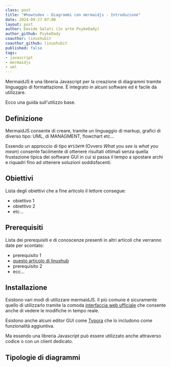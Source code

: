 ```yaml
---
class: post
title: "#howtodev - Diagrammi con mermaidjs - Introduzione"
date: 2024-09-27 07:00
layout: post
author: Davide Galati (in arte PsykeDady)
author_github: PsykeDady
coauthor: linuxhubit
coauthor_github: linuxhubit
published: false
tags:
- javascript
- mermaidjs
- uml
---
```


MermaidJS è una libreria Javascript per la creazione di diagrammi tramite linguaggio di formattazione. È integrato in alcuni software ed è facile da utilizzare.

Ecco una guida sull'utilizzo base.

## Definizione

MermaidJS consente di creare, tramite un linguaggio di markup, grafici di diverso tipo: UML, di MANAGMENT, flowchart etc...

Essendo un approccio di tipo `WYSIWYM` (Ovvero *What you see is what you mean*) consente facilmente di ottenere risultati ottimali senza quella frustazione tipica dei software GUI in cui si passa il tempo a spostare archi e riquadri fino ad ottenere soluzioni soddisfacenti.

## Obiettivi

Lista degli obiettivi che a fine articolo il lettore consegue:

- obiettivo 1
- obiettivo 2
- etc...



## Prerequisiti 

Lista dei prerequisiti e di conoscenze presenti in altri articoli che verranno date per scontato: 

- prerequisito 1
- [questo articolo di linuxhub](https://linuxhub.it/)
- prerequisito 2
- ecc...


## Installazione

Esistono vari modi di utilizzare mermaidJS. Il più comune è sicuramente quello di utilizzarlo tramite la comoda [interfaccia web ufficiale](https://mermaid.live) che consente anche di vedere le modifiche in tempo reale.

Esistono anche alcuni editor GUI come [Typora](https://linuxhub.it/articles/howto-installare-personalizzare-ed-usare-typora/) che lo includono come funzionalità aggiuntiva.

Ma essendo una libreria Javascript può essere utilizzato anche attraverso codice o con un client dedicato.



## Tipologie di diagrammi

## 